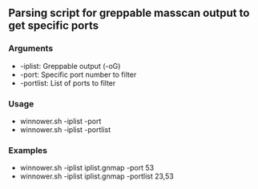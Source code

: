 ## Parsing script for greppable masscan output to get specific ports

### Arguments
- -iplist: Greppable output (-oG)
- -port: Specific port number to filter
- -portlist: List of ports to filter

### Usage
- winnower.sh -iplist <file> -port <port>
- winnower.sh -iplist <file> -portlist <portlist>

### Examples
- winnower.sh -iplist iplist.gnmap -port 53
- winnower.sh -iplist iplist.gnmap -portlist 23,53
